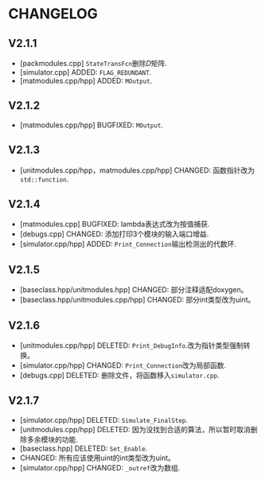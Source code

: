 # CHANGELOG
## V2.1.1
- [packmodules.cpp] `StateTransFcn`删除$D$矩阵.
- [simulator.cpp] ADDED: `FLAG_REDUNDANT`.
- [matmodules.cpp/hpp] ADDED: `MOutput`.

## V2.1.2
- [matmodules.cpp/hpp] BUGFIXED: `MOutput`.

## V2.1.3
- [unitmodules.cpp/hpp，matmodules.cpp/hpp] CHANGED: 函数指针改为`std::function`.

## V2.1.4
- [matmodules.cpp] BUGFIXED: lambda表达式改为按值捕获.
- [debugs.cpp] CHANGED: 添加打印3个模块的输入端口增益.
- [simulator.cpp/hpp] ADDED: `Print_Connection`输出检测出的代数环.

## V2.1.5
- [baseclass.hpp/unitmodules.hpp] CHANGED: 部分注释适配doxygen。
- [baseclass.hpp/unitmodules.cpp/hpp] CHANGED: 部分int类型改为uint。

## V2.1.6
- [unitmodules.cpp/hpp] DELETED: `Print_DebugInfo`.改为指针类型强制转换。
- [simulator.cpp/hpp] CHANGED: `Print_Connection`改为局部函数.
- [debugs.cpp] DELETED: 删除文件，将函数移入`simulator.cpp`.

## V2.1.7
- [simulator.cpp/hpp] DELETED: `Simulate_FinalStep`.
- [unitmodules.cpp/hpp] DELETED: 因为没找到合适的算法，所以暂时取消删除多余模块的功能.
- [baseclass.hpp] DELETED: `Set_Enable`.
- CHANGED: 所有应该使用uint的int类型改为uint。
- [simulator.cpp/hpp] CHANGED: `_outref`改为数组.
